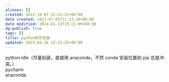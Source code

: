 ```yaml
---
aliases: []
created: 2022-10-07 22:41:25+08:00
date created: 2023-07-05T11:13:20+08:00
date modified: 2024-01-13T19:21:09+08:00
dg-publish: true
tags: []
title: python软件安装
updated: 2023-04-16 12:23:25+08:00
---
```


python idle（尽量别装，直接用 anaconda，不然 conda 安装位置和 pip 总是冲突。）  
pycharm  
anaconda